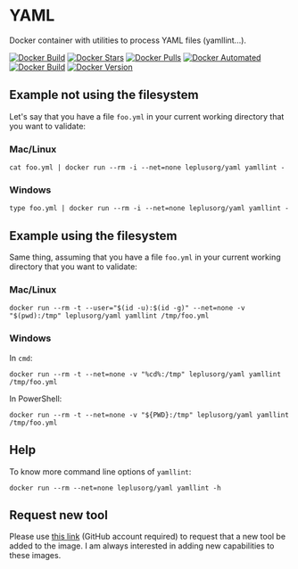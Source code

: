 # YAML

Docker container with utilities to process YAML files (yamllint...).

[![Docker Build](https://github.com/leplusorg/docker-yaml/workflows/Docker/badge.svg)](https://github.com/leplusorg/docker-yaml/actions?query=workflow:"Docker")
[![Docker Stars](https://img.shields.io/docker/stars/leplusorg/yaml)](https://hub.docker.com/r/leplusorg/yaml)
[![Docker Pulls](https://img.shields.io/docker/pulls/leplusorg/yaml)](https://hub.docker.com/r/leplusorg/yaml)
[![Docker Automated](https://img.shields.io/docker/cloud/automated/leplusorg/yaml)](https://hub.docker.com/r/leplusorg/yaml)
[![Docker Build](https://img.shields.io/docker/cloud/build/leplusorg/yaml)](https://hub.docker.com/r/leplusorg/yaml)
[![Docker Version](https://img.shields.io/docker/v/leplusorg/yaml?sort=semver)](https://hub.docker.com/r/leplusorg/yaml)

## Example not using the filesystem

Let's say that you have a file `foo.yml` in your current working directory that you want to validate:

### Mac/Linux

```
cat foo.yml | docker run --rm -i --net=none leplusorg/yaml yamllint -
```

### Windows

```
type foo.yml | docker run --rm -i --net=none leplusorg/yaml yamllint -
```

## Example using the filesystem

Same thing, assuming that you have a file `foo.yml` in your current working directory that you want to validate:

### Mac/Linux

```
docker run --rm -t --user="$(id -u):$(id -g)" --net=none -v "$(pwd):/tmp" leplusorg/yaml yamllint /tmp/foo.yml
```

### Windows

In `cmd`:

```
docker run --rm -t --net=none -v "%cd%:/tmp" leplusorg/yaml yamllint /tmp/foo.yml
```

In PowerShell:

```
docker run --rm -t --net=none -v "${PWD}:/tmp" leplusorg/yaml yamllint /tmp/foo.yml
```

## Help

To know more command line options of `yamllint`:

```
docker run --rm --net=none leplusorg/yaml yamllint -h
```

## Request new tool

Please use [this link](https://github.com/leplusorg/docker-yaml/issues/new?assignees=leplusorg&labels=enhancement&template=feature_request.md&title=%5BFEAT%5D) (GitHub account required) to request that a new tool be added to the image. I am always interested in adding new capabilities to these images.
